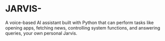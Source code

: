 # JARVIS-
A voice-based AI assistant built with Python that can perform tasks like opening apps, fetching news, controlling system functions, and answering queries, your own personal Jarvis.
